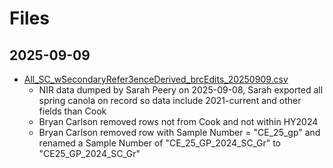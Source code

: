 # Files

## 2025-09-09

- [All\_SC\_wSecondaryRefer3enceDerived\_brcEdits\_20250909.csv](All_SC_wSecondaryRefer3enceDerived_brcEdits_20250909.csv)
  - NIR data dumped by Sarah Peery on 2025-09-08, Sarah exported all spring canola on record so data include 2021-current and other fields than Cook
  - Bryan Carlson removed rows not from Cook and not within HY2024
  - Bryan Carlson removed row with Sample Number = "CE_25_gp" and renamed a Sample Number of "CE_25_GP_2024_SC_Gr" to "CE25_GP_2024_SC_Gr"
  